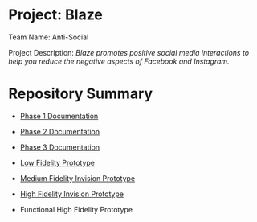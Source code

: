 # Project: Blaze

Team Name: Anti-Social

Project Description: *Blaze promotes positive social media interactions to help you reduce the negative aspects of Facebook and Instagram.*

# Repository Summary

* [Phase 1 Documentation](https://github.com/deco3500-2018/social-media/blob/master/Phase%201/Research.md)
* [Phase 2 Documentation](https://github.com/deco3500-2018/social-media/blob/master/Phase%202/Requirement%20Gathering.md)
* [Phase 3 Documentation](https://github.com/deco3500-2018/social-media/blob/master/Phase%203/User%20Testing.md)

* [Low Fidelity Prototype](https://github.com/deco3500-2018/social-media/tree/master/images)
* [Medium Fidelity Invision Prototype](https://projects.invisionapp.com/share/6KOC0DHF3Y4#/screens)
* [High Fidelity Invision Prototype](https://invis.io/C6OMGSSHXWJ#/326028443_Login)

* Functional High Fidelity Prototype

